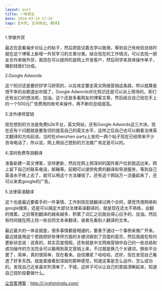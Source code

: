 ```yaml
---
layout: post
title: 一堆想法
date: 2010-03-19 17:54
tags: [外贸, 生命痕迹, 翻译]
---
```

1.学做外贸

最近在逛看福步论坛上的帖子，然后把尝试着去学以致用，等到自己有经验总结时就在这个博客上新增一外贸学习的文章分类。结合现在的工作情况，可以去找一朋友合作来做外贸，我现在可以提供的是网上开发客户，然后同学来具体操作单子，赚到钱我们分成。

2.Google Adwords

这个知识还是要好好学习研究的，以后肯定要走英文网络营销这条路，所以就算是很不幸的谷歌退出中国了，Google Adwords优化知识还是可以派上用场的，哥们还有出口的想法呢，加油。这个还是多看网友的博客文章，然后结合自己现在手上的一个500元广告费用的账号来操作，再不断的总结提高。

3.涉外律师营销

现在想到的方法是免费b2b平台，英文网站，还有Google Adwords这三大块，现在还有个问题就是要急切的提高自己的英文水平，这样之后自己也可以朝着法律英文翻译的方向前进。当时在shenzhen party上发的一两个帖子现在已经带来不少咨询电话了，所以说，网上用自己想到的方法推广肯定是可以的。

4.深圳免费导游翻译

准备新建一英文博客，坚持更新，然后在网上把深圳的国外客户拉到我这边来，网上留下自己的联系电话，邮箱等。前期可以提供免费的翻译和导游服务，等到自己英语水平练上去了，就可以用这个方法赚钱了。还有这个网站万一流量起来了，还可以来卖google的广告。

5.法律英语翻译

这个也是最近要着手的一件事情，工作到现在就翻译过两个合同，感觉凭借网络和google搜索，还是可以搞定大部分法律英语翻译的，就是现在还太不熟练，会翻的很累。之后等到翻译的越来越多，积累了词汇之后就会得心应手的，加油。然后有时间就在网上找一些合同文本来翻译，或者先看别人翻译的文本。

最近最大的一体会就是，很多事情都是相通的，要善于通过一个事例来推广开来。最近就是用这个思路把好些律师方面的关键词做到了百度的首页，然后我就在校内更新状态说：说真的，其实百度很假。还有就是中文网络营销中自己的一些总结和成功操作的方法完全可以搬用到英文营销上来，不过就是换几个关键词，换些平台罢了，简单，真的很简单，现在看来。自信爆浆？哈哈哈，还好，现在发现自己看透了好多东西，就是直接看到深层的那种感觉，知道这事是怎么运作，怎么成功的。发现自己近来喜欢列清单了，不错，这样子可以让自己的思路清晰起来，知道自己现阶段要做什么。

<a href="http://i.lvshiminglu.com/">尘世客博客</a>：<a href="http://i.lvshiminglu.com/">http://i.lvshiminglu.com/</a>

